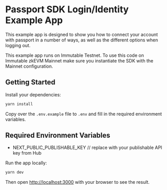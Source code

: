 # Passport SDK Login/Identity Example App

This example app is designed to show you how to connect your account with passport in a number of ways, as well as the different options when logging out.

This example app runs on Immutable Testnet. To use this code on Immutable zkEVM Mainnet make sure you instantiate the SDK with the Mainnet configuration.

## Getting Started

Install your dependencies:

```bash
yarn install
```

Copy over the `.env.example` file to `.env` and fill in the required environment variables.

## Required Environment Variables

- NEXT_PUBLIC_PUBLISHABLE_KEY // replace with your publishable API key from Hub

Run the app locally:

```bash
yarn dev
```

Then open [http://localhost:3000](http://localhost:3000) with your browser to see the result.